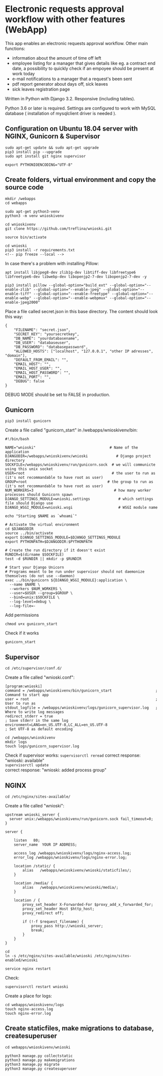 # Electronic requests approval workflow with other features (WebApp)

This app enables an electronic requests approval workflow.
Other main functions:

- information about the amount of time off left
- employee listing for a manager that gives details like eg. a contract end date, a possibility to quickly check if an empoyee should be present at work today
- e-mail notifications to a manager that a request's been sent
- pdf report generator about days off, sick leaves
- sick leaves registration page

Written in Python with Django 3.2. Responsive (including tables).

Python 3.6 or later is required.
Settings are configured to work with MySQL database ( installation of mysqlclient driver is needed ).

## Configuration on Ubuntu 18.04 server with NGINX, Gunicorn & Supervisor

```
sudo apt-get update && sudo apt-get upgrade
pip3 install pip --upgrade
sudo apt install git nginx supervisor

export PYTHONIOENCODING="UTF-8"
```

## Create folders, virtual environment and copy the source code

```
mkdir /webapps
cd webapps

sudo apt-get python3-venv
python3 -m venv wnioskivenv

cd wnioskivenv
git clone https://github.com/treflina/wnioski.git

source bin/activate

cd wnioski
pip3 install -r requirements.txt
<!-- pip freeze --local -->
```

In case there's a problem with installing Pillow:

```
apt install libjpeg8-dev zlib1g-dev libtiff-dev libfreetype6 libfreetype6-dev libwebp-dev libopenjp2-7-dev libopenjp2-7-dev -y

pip3 install pillow --global-option="build_ext" --global-option="--enable-zlib" --global-option="--enable-jpeg" --global-option="--enable-tiff" --global-option="--enable-freetype" --global-option="--enable-webp" --global-option="--enable-webpmux" --global-option="--enable-jpeg2000"
```

Place a file called secret.json in this base directory. The content should look this way:

```
{
    "FILENAME": "secret.json",
    "SECRET_KEY": "yoursecretkey",
    "DB_NAME": "yourdatabasename",
    "DB_USER": "databaseuser",
    "DB_PASSWORD": "databasepassword",
    "ALLOWED_HOSTS": ["localhost", "127.0.0.1", "other IP adresses", "domain"],
    "DEFAULT_FROM_EMAIL": "",
    "EMAIL_HOST": "",
    "EMAIL_HOST_USER": "",
    "EMAIL_HOST_PASSWORD": "",
    "EMAIL_PORT": "",
    "DEBUG": false
}
```

DEBUG MODE should be set to FALSE in production.

## Gunicorn

```
pip3 install gunicorn
```

Create a file called "gunicorn_start" in /webapps/wnioskivenv/bin:

```
#!/bin/bash

NAME="wnioski"                                  # Name of the application
DJANGODIR=/webapps/wnioskivenv/wnioski             # Django project directory
SOCKFILE=/webapps/wnioskivenv/run/gunicorn.sock  # we will communicte using this unix socket
USER=root                                        # the user to run as (it's not recommandable to have root as user)
GROUP=root                                     # the group to run as (it's not recommandable to have root as user)
NUM_WORKERS=3                                     # how many worker processes should Gunicorn spawn
DJANGO_SETTINGS_MODULE=wnioski.settings             # which settings file should Django use
DJANGO_WSGI_MODULE=wnioski.wsgi                     # WSGI module name

echo "Starting $NAME as `whoami`"

# Activate the virtual environment
cd $DJANGODIR
source ../bin/activate
export DJANGO_SETTINGS_MODULE=$DJANGO_SETTINGS_MODULE
export PYTHONPATH=$DJANGODIR:$PYTHONPATH

# Create the run directory if it doesn't exist
RUNDIR=$(dirname $SOCKFILE)
test -d $RUNDIR || mkdir -p $RUNDIR

# Start your Django Unicorn
# Programs meant to be run under supervisor should not daemonize themselves (do not use --daemon)
exec ../bin/gunicorn ${DJANGO_WSGI_MODULE}:application \
  --name $NAME \
  --workers $NUM_WORKERS \
  --user=$USER --group=$GROUP \
  --bind=unix:$SOCKFILE \
  --log-level=debug \
  --log-file=-

```

Add permissions

```
chmod u+x gunicorn_start
```

Check if it works

```
gunicorn_start
```

## Supervisor

```
cd /etc/supervisor/conf.d/
```

Create a file called "wnioski.conf":

```
[program:wnioski]
command = /webapps/wnioskivenv/bin/gunicorn_start                    ; Command to start app
user = root                                                          ; User to run as
stdout_logfile = /webapps/wnioskivenv/logs/gunicorn_supervisor.log   ; Where to write log messages
redirect_stderr = true                                                ; Save stderr in the same log
environment=LANG=en_US.UTF-8,LC_ALL=en_US.UTF-8                       ; Set UTF-8 as default encoding
```

```
cd /webapps/wnioskivenv
mkdir logs
touch logs/gunicorn_supervisor.log
```

Check if supervisor works:
`supervisorctl reread`
correct response: "wnioski: available" \
`supervisorctl update` \
correct response: "wnioski: added process group"

## NGINX

```
cd /etc/nginx/sites-available/
```

Create a file called "wnioski":

```
upstream wnioski_server {
  server unix:/webapps/wnioskivenv/run/gunicorn.sock fail_timeout=0;
}

server {

    listen   80;
    server_name  YOUR IP ADDRESS;

    access_log /webapps/wnioskivenv/logs/nginx-access.log;
    error_log /webapps/wnioskivenv/logs/nginx-error.log;

    location /static/ {
        alias   /webapps/wnioskivenv/wnioski/staticfiles/;
    }

    location /media/ {
        alias   /webapps/wnioskivenv/wnioski/media/;
    }

    location / {
        proxy_set_header X-Forwarded-For $proxy_add_x_forwarded_for;
        proxy_set_header Host $http_host;
        proxy_redirect off;

        if (!-f $request_filename) {
            proxy_pass http://wnioski_server;
            break;
        }
    }
}

```

```
cd
ln -s /etc/nginx/sites-available/wnioski /etc/nginx/sites-enabled/wnioski
```

```
service nginx restart
```

Check:

```
supervisorctl restart wnioski
```

Create a place for logs:

```
cd webapps/wnioskivenv/logs
touch nginx-access.log
touch nginx-error.log
```

## Create staticfiles, make migrations to database, createsuperuser

```
cd webapps/wnioskivenv/wnioski
```

```
python3 manage.py collectstatic
python3 manage.py makemigrations
python3 manage.py migrate
python3 manage.py createsuperuser
```
